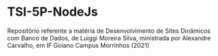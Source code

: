 # TSI-5P-NodeJs
Repositório referente a matéria de Desenvolvimento de Sites Dinâmicos com Banco de Dados, de Luiggi Moreira Silva, ministrada por Alexandre Carvalho, em IF Goiano Campus Morrinhos (2021)
